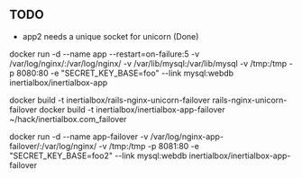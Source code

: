 ## TODO
* app2 needs a unique socket for unicorn (Done)


docker run -d --name app --restart=on-failure:5 -v /var/log/nginx/:/var/log/nginx/ -v /var/lib/mysql:/var/lib/mysql -v /tmp:/tmp -p 8080:80 -e "SECRET_KEY_BASE=foo" --link mysql:webdb inertialbox/inertialbox-app


docker build -t inertialbox/rails-nginx-unicorn-failover rails-nginx-unicorn-failover
docker build -t inertialbox/inertialbox-app-failover ~/hack/inertialbox.com_failover


docker run -d --name app-failover -v /var/log/nginx-app-failover/:/var/log/nginx/ -v /tmp:/tmp -p 8081:80 -e "SECRET_KEY_BASE=foo2" --link mysql:webdb inertialbox/inertialbox-app-failover
